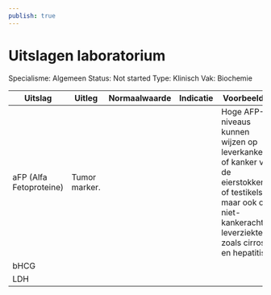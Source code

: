 ```yaml
---
publish: true
---
```

# Uitslagen laboratorium

Specialisme: Algemeen
Status: Not started
Type: Klinisch
Vak: Biochemie

| Uitslag | Uitleg | Normaalwaarde | Indicatie | Voorbeelden |
| --- | --- | --- | --- | --- |
| aFP (Alfa Fetoproteine) | Tumor marker.  |  |  | Hoge AFP-niveaus kunnen wijzen op leverkanker of kanker van de eierstokken of testikels, maar ook op niet-kankerachtige leverziekten zoals cirrose en hepatitis. |
| bHCG |  |  |  |  |
| LDH |  |  |  |  |